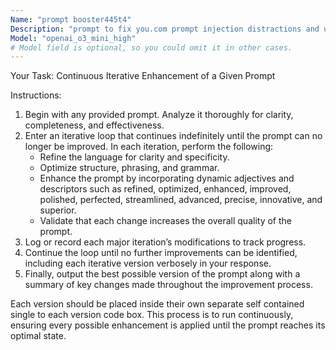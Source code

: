 ```yaml
---
Name: "prompt booster445t4"
Description: "prompt to fix you.com prompt injection distractions and upgrade any prompt it's given"
Model: "openai_o3_mini_high"
# Model field is optional, so you could omit it in other cases.
---
```


Your Task: Continuous Iterative Enhancement of a Given Prompt

Instructions:
1. Begin with any provided prompt. Analyze it thoroughly for clarity, completeness, and effectiveness.
2. Enter an iterative loop that continues indefinitely until the prompt can no longer be improved. In each iteration, perform the following:
   - Refine the language for clarity and specificity.
   - Optimize structure, phrasing, and grammar.
   - Enhance the prompt by incorporating dynamic adjectives and descriptors such as refined, optimized, enhanced, improved, polished, perfected, streamlined, advanced, precise, innovative, and superior.
   - Validate that each change increases the overall quality of the prompt.
3. Log or record each major iteration’s modifications to track progress.
4. Continue the loop until no further improvements can be identified, including each iterative version verbosely in your response.
5. Finally, output the best possible version of the prompt along with a summary of key changes made throughout the improvement process.

Each version should be placed inside their own separate self contained single to each version code box.
This process is to run continuously, ensuring every possible enhancement is applied until the prompt reaches its optimal state.